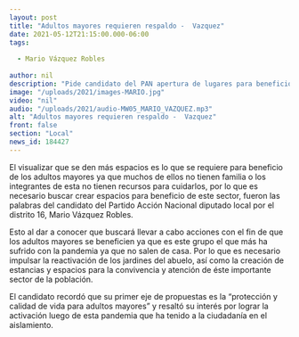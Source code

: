 ```yaml
---
layout: post
title: "Adultos mayores requieren respaldo -  Vazquez"
date: 2021-05-12T21:15:00.000-06:00
tags:
  
  - Mario Vázquez Robles
  
author: nil
description: "Pide candidato del PAN apertura de lugares para beneficio de este sector."
image: "/uploads/2021/images-MARIO.jpg"
video: "nil"
audio: "/uploads/2021/audio-MW05_MARIO_VAZQUEZ.mp3"
alt: "Adultos mayores requieren respaldo -  Vazquez"
front: false
section: "Local"
news_id: 184427
---
```


El visualizar que se den más espacios es lo que se requiere para beneficio de los adultos mayores ya que muchos de ellos no tienen familia o los integrantes de esta no tienen recursos para cuidarlos, por lo que es necesario buscar crear espacios para beneficio de este sector, fueron las palabras del candidato del Partido Acción Nacional diputado local por el distrito 16, Mario Vázquez Robles.

Esto al dar a conocer que buscará llevar a cabo acciones con el fin de que los adultos mayores se beneficien ya que es este grupo el que más ha sufrido con la pandemia ya que no salen de casa. Por lo que es necesario impulsar la reactivación de los jardines del abuelo, así como la creación de estancias y espacios para la convivencia y atención de éste importante sector de la población. 

El candidato recordó que su primer eje de propuestas es la “protección y calidad de vida para adultos mayores” y resaltó su interés por lograr la activación luego de esta pandemia que ha tenido a la ciudadanía en el aislamiento. 
